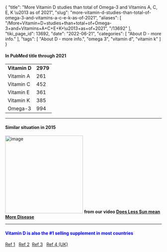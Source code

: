 {
    "title": "More Vitamin D studies than total of Omega-3 and Vitamins A, C, E, K \u2013 as of 2021",
    "slug": "more-vitamin-d-studies-than-total-of-omega-3-and-vitamins-a-c-e-k-as-of-2021",
    "aliases": [
        "/More+Vitamin+D+studies+than+total+of+Omega-3+and+Vitamins+A+C+E+K+\u2013+as+of+2021",
        "/13692"
    ],
    "tiki_page_id": 13692,
    "date": "2022-06-21",
    "categories": [
        "About D - more info."
    ],
    "tags": [
        "About D - more info.",
        "omega 3",
        "vitamin d",
        "vitamin k"
    ]
}


#### In PubMed title through 2021

| | |
| --- | --- |
|  **Vitamin D**  |  **2979**  |
| Vitamin A | 261 |
| Vitamin C | 452 |
| Vitamin E | 361 |
| Vitamin K | 385 |
| Omega-3 | 994 |

---

#### Similar situation in 2015

<img src="https://d1bk1kqxc0sym.cloudfront.net/attachments/jpeg/more-d-than-combination.jpg" alt="image" width="250">  **from our video [Does Less Sun mean More Disease](/posts/does-less-sun-mean-more-disease)** 

---

#### <span style="color:#00F;">Vitamin D is also the #1 selling supplement in most countries</span>

[Ref 1](https://www.healthline.com/nutrition/vitamin-supplement-trends#4.-Vitamin-D) &nbsp; [Ref 2](https://www.mbimfg.com/top-selling-supplements/) &nbsp;[Ref 3](/posts/vitamin-d-was-the-most-supplemented-vitamin-or-mineral-in-the-us-2017) &nbsp; [Ref 4 (UK)](https://www.statista.com/statistics/378261/top-ten-dispensed-vitamins-by-item-in-england/)

<!-- ~tc~ (alias(More Vitamin D studies than total of Omega-3 and Vitamin A, C, E, K – as of 2021)) ~/tc~ -->